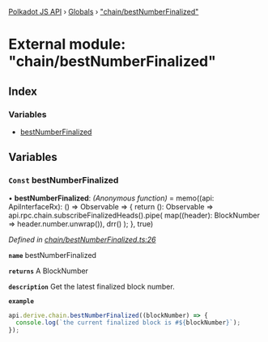 [Polkadot JS API](../README.md) › [Globals](../globals.md) › ["chain/bestNumberFinalized"](_chain_bestnumberfinalized_.md)

# External module: "chain/bestNumberFinalized"

## Index

### Variables

* [bestNumberFinalized](_chain_bestnumberfinalized_.md#const-bestnumberfinalized)

## Variables

### `Const` bestNumberFinalized

• **bestNumberFinalized**: *(Anonymous function)* =  memo((api: ApiInterfaceRx): () => Observable<BlockNumber> => {
  return (): Observable<BlockNumber> =>
    api.rpc.chain.subscribeFinalizedHeads().pipe(
      map((header): BlockNumber => header.number.unwrap()),
      drr()
    );
}, true)

*Defined in [chain/bestNumberFinalized.ts:26](https://github.com/polkadot-js/api/blob/fcf89d1501/packages/api-derive/src/chain/bestNumberFinalized.ts#L26)*

**`name`** bestNumberFinalized

**`returns`** A BlockNumber

**`description`** Get the latest finalized block number.

**`example`** 
<BR>

```javascript
api.derive.chain.bestNumberFinalized((blockNumber) => {
  console.log(`the current finalized block is #${blockNumber}`);
});
```
